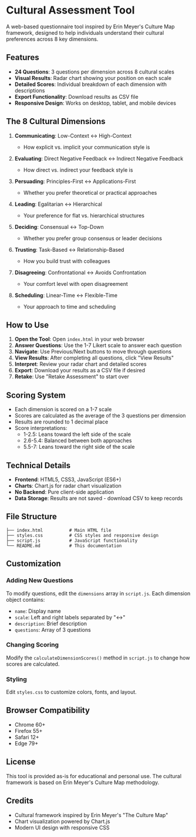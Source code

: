 # Cultural Assessment Tool

A web-based questionnaire tool inspired by Erin Meyer's Culture Map framework, designed to help individuals understand their cultural preferences across 8 key dimensions.

## Features

- **24 Questions**: 3 questions per dimension across 8 cultural scales
- **Visual Results**: Radar chart showing your position on each scale
- **Detailed Scores**: Individual breakdown of each dimension with descriptions
- **Export Functionality**: Download results as CSV file
- **Responsive Design**: Works on desktop, tablet, and mobile devices

## The 8 Cultural Dimensions

1. **Communicating**: Low-Context ↔ High-Context
   - How explicit vs. implicit your communication style is

2. **Evaluating**: Direct Negative Feedback ↔ Indirect Negative Feedback
   - How direct vs. indirect your feedback style is

3. **Persuading**: Principles-First ↔ Applications-First
   - Whether you prefer theoretical or practical approaches

4. **Leading**: Egalitarian ↔ Hierarchical
   - Your preference for flat vs. hierarchical structures

5. **Deciding**: Consensual ↔ Top-Down
   - Whether you prefer group consensus or leader decisions

6. **Trusting**: Task-Based ↔ Relationship-Based
   - How you build trust with colleagues

7. **Disagreeing**: Confrontational ↔ Avoids Confrontation
   - Your comfort level with open disagreement

8. **Scheduling**: Linear-Time ↔ Flexible-Time
   - Your approach to time and scheduling

## How to Use

1. **Open the Tool**: Open `index.html` in your web browser
2. **Answer Questions**: Use the 1-7 Likert scale to answer each question
3. **Navigate**: Use Previous/Next buttons to move through questions
4. **View Results**: After completing all questions, click "View Results"
5. **Interpret**: Review your radar chart and detailed scores
6. **Export**: Download your results as a CSV file if desired
7. **Retake**: Use "Retake Assessment" to start over

## Scoring System

- Each dimension is scored on a 1-7 scale
- Scores are calculated as the average of the 3 questions per dimension
- Results are rounded to 1 decimal place
- Score interpretations:
  - 1-2.5: Leans toward the left side of the scale
  - 2.6-5.4: Balanced between both approaches
  - 5.5-7: Leans toward the right side of the scale

## Technical Details

- **Frontend**: HTML5, CSS3, JavaScript (ES6+)
- **Charts**: Chart.js for radar chart visualization
- **No Backend**: Pure client-side application
- **Data Storage**: Results are not saved - download CSV to keep records

## File Structure

```
├── index.html          # Main HTML file
├── styles.css          # CSS styles and responsive design
├── script.js           # JavaScript functionality
└── README.md           # This documentation
```

## Customization

### Adding New Questions
To modify questions, edit the `dimensions` array in `script.js`. Each dimension object contains:
- `name`: Display name
- `scale`: Left and right labels separated by "↔"
- `description`: Brief description
- `questions`: Array of 3 questions

### Changing Scoring
Modify the `calculateDimensionScores()` method in `script.js` to change how scores are calculated.

### Styling
Edit `styles.css` to customize colors, fonts, and layout.

## Browser Compatibility

- Chrome 60+
- Firefox 55+
- Safari 12+
- Edge 79+

## License

This tool is provided as-is for educational and personal use. The cultural framework is based on Erin Meyer's Culture Map methodology.

## Credits

- Cultural framework inspired by Erin Meyer's "The Culture Map"
- Chart visualization powered by Chart.js
- Modern UI design with responsive CSS 
